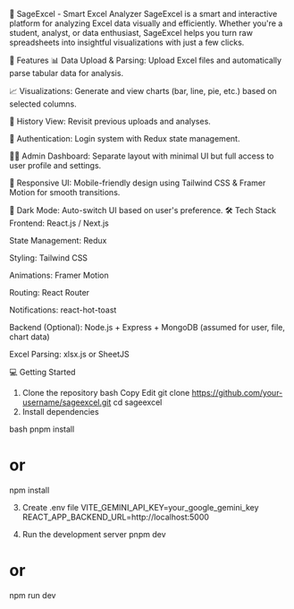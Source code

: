 🧠 SageExcel - Smart Excel Analyzer
SageExcel is a smart and interactive platform for analyzing Excel data visually and efficiently. Whether you're a student, analyst, or data enthusiast, SageExcel helps you turn raw spreadsheets into insightful visualizations with just a few clicks.

🚀 Features
📊 Data Upload & Parsing: Upload Excel files and automatically parse tabular data for analysis.

📈 Visualizations: Generate and view charts (bar, line, pie, etc.) based on selected columns.

💾 History View: Revisit previous uploads and analyses.

🔐 Authentication: Login system with Redux state management.

🧑‍💼 Admin Dashboard: Separate layout with minimal UI but full access to user profile and settings.

🎨 Responsive UI: Mobile-friendly design using Tailwind CSS & Framer Motion for smooth transitions.

🌙 Dark Mode: Auto-switch UI based on user's preference.
🛠️ Tech Stack
Frontend: React.js / Next.js

State Management: Redux

Styling: Tailwind CSS

Animations: Framer Motion

Routing: React Router

Notifications: react-hot-toast

Backend (Optional): Node.js + Express + MongoDB (assumed for user, file, chart data)

Excel Parsing: xlsx.js or SheetJS

💻 Getting Started
1. Clone the repository
bash
Copy
Edit
git clone https://github.com/your-username/sageexcel.git
cd sageexcel
2. Install dependencies

bash
pnpm install
# or
npm install

3. Create .env file
VITE_GEMINI_API_KEY=your_google_gemini_key
REACT_APP_BACKEND_URL=http://localhost:5000

4. Run the development server
pnpm dev
# or
npm run dev
